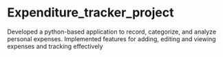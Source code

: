 # Expenditure_tracker_project
Developed a python-based application to record, categorize, and  analyze personal expenses. Implemented features for adding, editing and viewing expenses and tracking effectively
